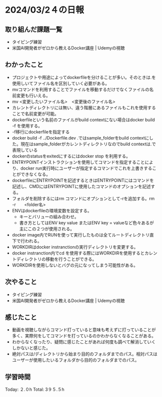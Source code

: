 # 2024/03/2４の日報
## 取り組んだ課題一覧
* タイピング練習
* 米国AI開発者がゼロから教えるDocker講座 | Udemyの視聴
## わかったこと
*  プロジェクトや用途によってdockerfileを分けることが多い。そのときは.を使用しいてファイル名を区別していく必要がある。
*  mvコマンドを利用することでファイルを移動するだけでなくファイルの名前変更も行いえる。
  *  mv <変更したいファイル名>　<変更後のファイル名>
  *  カレントディレクトリには無い、違う階層にあるファイルもこれを使用することで名前変更が可能。
*  dockerfileという名前のファイルがbuild contextにない場合はdocker build -f <dockername> <build context>を使用する。
*  -f移行にdockerfileを指定する
*  docker build -f ../Dockerfile.dev .ではsample_folderをbuild contextにした。現在はsample_folderがカレントディレクトリなのでbuild contextは.で表現している
*  dockerのstatusをexitedにするにはdocker stop <container> を利用する。
*  ENTRYPOINTインストラクションを使用してコマンドを指定することにより、docker run実行時にユーザーが指定するコマンドでこれを上書きすることができなくなる。
* dockerfileにENTRYPOINTを記述するときはENTRYPOINTにはコマンドを記述し、CMDにはENTRYPOINTに使用したコマンドのオプションを記述する。
* フォルダを削除するにはrm コマンドにオプションとして-rを追加する。rm -r　　<folder名>
* ENVはdockerfileの環境変数を設定する。
  *  キーとバリューの組み合わせ。
  *  書き方としてはENV key value またはENV key = valueなど色々あるが主にこの２つが使用される。
*  docker image内でRUNを使って実行したものは全てルートディレクトリ直下で行われる。
*   WORKDIRはdocker instranctionの実行ディレクトリを変更する。
  * docker instranction内でcd を使用する際にはWORKDIRを使用するとカレントディレクトリの移動を行うことができる。
  * WORKDIRを使用しないとバグの元になってしまう可能性がある。
## 次やること
* タイピング練習
* 米国AI開発者がゼロから教えるDocker講座 | Udemyの視聴
## 感じたこと
* 動画を視聴しながらコマンド打っていると意味も考えずに打っていることが多く、実際何をしてコマンドを打っているのかわからなくなることがある。
* わからなくなったり、疑問に感じたことがあれば何度も調べて解消していくしかないと感じた。
* 絶対パスは/ディレクトリから始まり目的のフォルダまでのパス。相対パスはユーザーが使用したいるフォルダから目的のフォルダまでのパス。
##  学習時間
Today: ２.０h
Total: 3９５.５h
